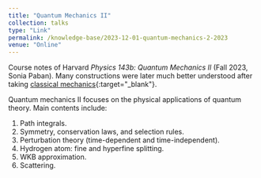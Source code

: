 ```yaml
---
title: "Quantum Mechanics II"
collection: talks
type: "Link"
permalink: /knowledge-base/2023-12-01-quantum-mechanics-2-2023
venue: "Online"
---
```


Course notes of Harvard *Physics 143b: Quantum Mechanics II* (Fall 2023, Sonia Paban). Many constructions were 
later much better understood after taking [classical mechanics](https://nlyu1.github.io/knowledge-base/2024-01-02-classical-mechanics-2024){:target="_blank"}. 

Quantum mechanics II focuses on the physical applications of 
quantum theory. Main contents include: 

1. Path integrals. 
2. Symmetry, conservation laws, and selection rules. 
3. Perturbation theory (time-dependent and time-independent). 
4. Hydrogen atom: fine and hyperfine splitting. 
5. WKB approximation. 
6. Scattering. 